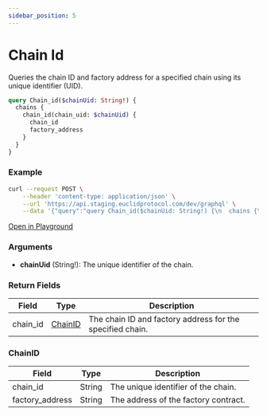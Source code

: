 ```yaml
---
sidebar_position: 5
---
```

# Chain Id

Queries the chain ID and factory address for a specified chain using its unique identifier (UID).

```graphql
query Chain_id($chainUid: String!) {
  chains {
    chain_id(chain_uid: $chainUid) {
      chain_id
      factory_address
    }
  }
}
```
### Example

```bash
curl --request POST \
    --header 'content-type: application/json' \
    --url 'https://api.staging.euclidprotocol.com/dev/graphql' \
    --data '{"query":"query Chain_id($chainUid: String!) {\n  chains {\n    chain_id(chain_uid: $chainUid) {\n      chain_id\n      factory_address\n    }\n  }\n}","variables":{"chainUid":"nibiru"}}'
```
[Open in Playground](https://api.staging.euclidprotocol.com/dev/?explorerURLState=N4IgJg9gxgrgtgUwHYBcQC4QEcYIE4CeABAMIAWAhgJZID6VYAFACRSU0CqD6RAyinhoBzAIQBKIsAA6SIkTbUkAZ0ky5chTXpNNdGNyKt2SLmAnTZ6jce1qrRAGYUoKCIVoUwYPAiVK7cgC%2BdsFIgSAANCAAbhSCFABGADa%2BGCAWclIguqZZPFlIVAlUeDBZMuGBQA)

### Arguments

- **chainUid** (String!): The unique identifier of the chain.

### Return Fields

| Field                  | Type   | Description                                             |
|------------------------|--------|---------------------------------------------------------|
| chain_id               | [ChainID](#chainid) | The chain ID and factory address for the specified chain. |

### ChainID

| Field            | Type   | Description                               |
|------------------|--------|-------------------------------------------|
| chain_id         | String | The unique identifier of the chain.       |
| factory_address  | String | The address of the factory contract.      |